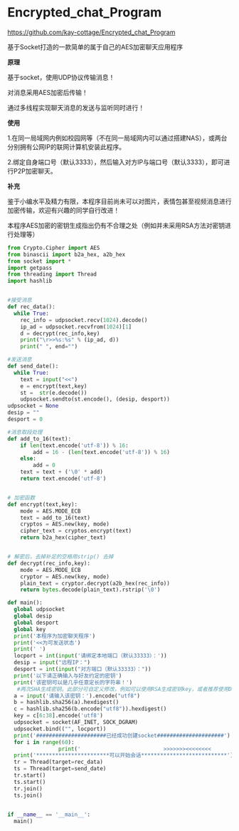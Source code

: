 # Encrypted_chat_Program

https://github.com/kay-cottage/Encrypted_chat_Program

基于Socket打造的一款简单的属于自己的AES加密聊天应用程序

**原理**

基于socket，使用UDP协议传输消息！

对消息采用AES加密后传输！

通过多线程实现聊天消息的发送与监听同时进行！

**使用**

1.在同一局域网内例如校园网等（不在同一局域网内可以通过搭建NAS），或两台分别拥有公网IP的联网计算机安装此程序。

2.绑定自身端口号（默认3333），然后输入对方IP与端口号（默认3333），即可进行P2P加密聊天。

**补充**

鉴于小编水平及精力有限，本程序目前尚未可以对图片，表情包甚至视频消息进行加密传输，欢迎有兴趣的同学自行改进！

本程序AES加密的密钥生成指出仍有不合理之处（例如并未采用RSA方法对密钥进行处理等）

```python
from Crypto.Cipher import AES
from binascii import b2a_hex, a2b_hex 
from socket import *
import getpass
from threading import Thread
import hashlib


#接受消息
def rec_data():
  while True:
    rec_info = udpsocket.recv(1024).decode()
    ip_ad = udpsocket.recvfrom(1024)[1]
    d = decrypt(rec_info,key)
    print("\r>>%s:%s" % (ip_ad, d))
    print(" ", end="")

#发送消息
def send_date():
  while True:
    text = input("<<")
    e = encrypt(text,key)
    st =  str(e.decode())
    udpsocket.sendto(st.encode(), (desip, desport))
udpsocket = None
desip = ""
desport = 0

#消息取段处理
def add_to_16(text):
    if len(text.encode('utf-8')) % 16:
        add = 16 - (len(text.encode('utf-8')) % 16)
    else:
        add = 0
    text = text + ('\0' * add)
    return text.encode('utf-8')


# 加密函数
def encrypt(text,key):
    mode = AES.MODE_ECB
    text = add_to_16(text)
    cryptos = AES.new(key, mode)
    cipher_text = cryptos.encrypt(text)
    return b2a_hex(cipher_text)


# 解密后，去掉补足的空格用strip() 去掉
def decrypt(rec_info,key):
    mode = AES.MODE_ECB
    cryptor = AES.new(key, mode)
    plain_text = cryptor.decrypt(a2b_hex(rec_info))
    return bytes.decode(plain_text).rstrip('\0')

def main():
  global udpsocket
  global desip
  global desport
  global key
  print('本程序为加密聊天程序')
  print('<<为可发送状态')
  print(' ')
  locport = int(input('请绑定本地端口（默认33333）：'))
  desip = input("远程IP：")
  desport = int(input("对方端口（默认33333）："))
  print('以下请正确输入与好友约定的密钥')
  print('该密钥可以是几乎任意定长的字符串！')
   #两次SHA生成密钥。此部分可自定义修改，例如可以使用RSA生成密钥key，或者推荐使用D-H密钥交换算法
  a = input('请输入该密钥：').encode("utf8")
  b = hashlib.sha256(a).hexdigest()
  c = hashlib.sha256(b.encode("utf8")).hexdigest()
  key = c[6:38].encode('utf8')
  udpsocket = socket(AF_INET, SOCK_DGRAM)
  udpsocket.bind(("", locport))
  print('######################已经成功创建socket#####################')
  for i in range(60):
                print('                          >>>>>>><<<<<<<<                                     ')
  print('***********************可以开始会话***************************')           
  tr = Thread(target=rec_data)
  ts = Thread(target=send_date)
  tr.start()
  ts.start()
  tr.join()
  ts.join()

  
if __name__ == '__main__':
  main()
```




